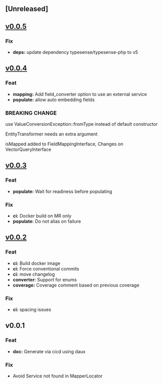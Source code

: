 <a name="unreleased"></a>
## [Unreleased]


<a name="v0.0.5"></a>
## [v0.0.5](https://github.com/biblioverse/TypesenseBundle/compare/v0.0.4...v0.0.5)

### Fix

* **deps:** update dependency typesense/typesense-php to v5


<a name="v0.0.4"></a>
## [v0.0.4](https://github.com/biblioverse/TypesenseBundle/compare/v0.0.3...v0.0.4)

### Feat

* **mapping:** Add field_converter option to use an external service
* **populate:** allow auto embedding fields

### BREAKING CHANGE


use ValueConversionException::fromType instead of
default constructor

EntityTransformer needs an extra argument

isMapped added to FieldMappingInterface, Changes on VectorQueryInterface


<a name="v0.0.3"></a>
## [v0.0.3](https://github.com/biblioverse/TypesenseBundle/compare/v0.0.2...v0.0.3)

### Feat

* **populate:** Wait for readiness before populating

### Fix

* **ci:** Docker build on MR only
* **populate:** Do not alias on failure


<a name="v0.0.2"></a>
## [v0.0.2](https://github.com/biblioverse/TypesenseBundle/compare/v0.0.1...v0.0.2)

### Feat

* **ci:** Build docker image
* **ci:** Force conventional commits
* **ci:** move changelog
* **converter:** Support for enums
* **coverage:** Coverage comment based on previous coverage

### Fix

* **ci:** spacing issues


<a name="v0.0.1"></a>
## v0.0.1

### Feat

* **doc:** Generate via cicd using daux

### Fix

* Avoid Service not found in MapperLocator

